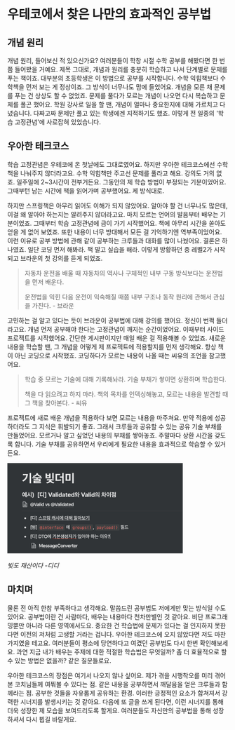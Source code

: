 # 우테코에서 찾은 나만의 효과적인 공부법
## 개념 원리

개념 원리, 들어보신 적 있으신가요? 여러분들이 학창 시절 수학 공부를 해봤다면 한 번쯤 들어봤을 거예요. 제목 그대로, 개념과 원리를 충분히 학습하고 나서 단계별로 문제를 푸는 책이죠. 대부분의 초등학생은 이 방법으로 공부를 시작합니다. 수학 익힘책보다 수학책을 먼저 보는 게 정상이죠. 그 방식이 너무나도 맘에 들었어요. 개념을 모른 채 문제를 푸는 건 상상도 할 수 없었죠. 문제를 풀다가 모르는 개념이 나오면 다시 복습하고 문제를 풀곤 했어요. 학원 강사로 일을 할 땐, 개념이 얼마나 중요한지에 대해 가르치고 다녔습니다. 다짜고짜 문제만 풀고 있는 학생에겐 지적하기도 했죠. 이렇게 전 일종의 '학습 고정관념'에 사로잡혀 있었습니다.

## 우아한 테크코스

학습 고정관념은 우테코에 온 첫날에도 그대로였어요. 하지만 우아한 테크코스에선 수학책을 나눠주지 않더라고요. 수학 익힘책만 주고선 문제를 풀라고 해요. 강의도 거의 없죠. 일주일에 2~3시간이 전부거든요.  그동안의 제 학습 방법이 부정되는 기분이었어요. 그때부턴 남는 시간에 책을 읽어가며 공부했어요. 제 방식대로.

하지만 스프링책은 아무리 읽어도 이해가 되지 않았어요. 알아야 할 건 너무나도 많은데, 이걸 왜 알아야 하는지는 알려주지 않더라고요. 마치 모르는 언어의 발음부터 배우는 기분이었죠. 그때부터 학습 고정관념에 금이 가기 시작했어요. 책에 아무리 시간을 쏟아도 얻을 게 없어 보였죠. 또한 내용이 너무 방대해서 모든 걸 기억하기엔 역부족이었어요. 이런 이유로 공부 방법에 관해 같이 공부하는 크루들과 대화를 많이 나눴어요. 결론은 하나였죠. 일단 코딩 먼저 해봐라. 책 말고 실습을 해라. 이렇게 방황하던 중 레벨2가 시작되고 브라운의 첫 강의를 듣게 되었죠.

> 자동차 운전을 배울 때 자동차의 역사나 구체적인 내부 구동 방식보다는 운전법을 먼저 배운다.
>
> 운전법을 익힌 다음 운전이 익숙해질 때쯤 내부 구조나 동작 원리에 관해서 관심을 가진다. - 브라운

고민하는 걸 알고 있다는 듯이 브라운이 공부법에 대해 강의를 했어요. 정신이 번쩍 들더라고요. 개념 먼저 공부해야 한다는 고정관념이 깨지는 순간이었어요. 이때부터 사이드 프로젝트를 시작했어요. 간단한 게시판이지만 매일 배운 걸 적용해볼 수 있었죠. 새로운 내용을 학습할 땐, 그 개념을 어떻게 제 프로젝트에 적용할지를 먼저 생각해요. 항상 책이 아닌 코딩으로 시작했죠. 코딩하다가 모르는 내용이 나올 때는 씨유의 조언을 참고했어요.

> 학습 중 모르는 기술에 대해 기록해놔라. 기술 부채가 쌓이면 상환하며 학습한다. 
>
> 책을 다 읽으려고 하지 마라. 책의 목차를 인덱싱해놓고, 모르는 내용을 발견할 때 그 책을 찾아본다. - 씨유

프로젝트에 새로 배운 개념을 적용하다 보면 모르는 내용을 마주쳐요. 만약 적용에 성공하더라도 그 지식은 휘발되기 좋죠. 그래서 크루들과 공유할 수 있는 공유 기술 부채를 만들었어요. 모르거나 알고 싶었던 내용의 부채를 쌓아놓죠. 주말마다 상환 시간을 갖도록 합니다. 기술 부채를 공유하면서 우리에게 필요한 내용을 효과적으로 학습할 수 있거든요.

<img src="https://github.com/fucct/woowa-writing-2/blob/master/image.png" width="400">

*빚도 재산이다 -디디*

## 마치며
물론 전 아직 한참 부족하다고 생각해요. 말씀드린 공부법도 저에게만 맞는 방식일 수도 있어요. 공부법이란 건 사람마다, 배우는 내용마다 천차만별인 것 같아요. 비단 프로그래밍뿐만 아니라 다른 영역에서도요. 중요한 건 학습법에 문제가 있다는 걸 인지하지 못한다면 이전의 저처럼 고생할 거라는 겁니다. 우아한 테크코스에 오지 않았다면 저도 마찬가지였을 테고요. 여러분들이 평소에 당연하다고 여겼던 공부법도 다시 한번 확인해보세요. 과연 지금 내가 배우는 주제에 대한 적절한 학습법은 무엇일까? 좀 더 효율적으로 할 수 있는 방법은 없을까? 같은 질문들로요.

우아한 테크코스의 장점은 여기서 나오지 않나 싶어요. 제가 겪을 시행착오를 미리 겪어본 코치님들께 여쭤볼 수 있다는 점. 같은 내용을 공부하면서 깨달음을 얻은 크루들과 함께라는 점. 공부한 것들을 자유롭게 공유하는 환경. 이러한 긍정적인 요소가 합쳐져서 강력한 시너지를 발생시키는 것 같아요. 다음에 또 글을 쓰게 된다면, 이런 시너지를 통해 더욱 성장한 제 모습을 보여드리도록 할게요. 여러분들도 자신만의 공부법을 통해 성장하셔서 다시 뵙길 바랄게요.
